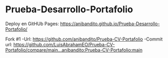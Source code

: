 # Prueba-Desarrollo-Portafolio
Deploy en GitHUb Pages: https://anibandito.github.io/Prueba-Desarrollo-Portafolio/


Fork #1 
-Url: https://github.com/anibandito/Prueba-CV-Portafolio
-Commit url: https://github.com/LuisAbrahamEO/Prueba-CV-Portafolio/compare/main...anibandito:Prueba-CV-Portafolio:main
